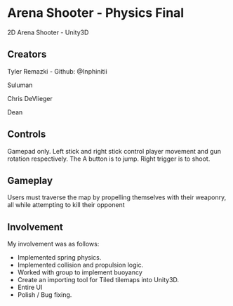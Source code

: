 # Arena Shooter - Physics Final
2D Arena Shooter - Unity3D

## Creators
Tyler Remazki - Github: @Inphinitii

Suluman

Chris DeVlieger

Dean

## Controls
Gamepad only.
Left stick and right stick control player movement and gun rotation respectively.
The A button is to jump.
Right trigger is to shoot. 

## Gameplay
Users must traverse the map by propelling themselves with their weaponry, all while
attempting to kill their opponent

## Involvement
My involvement was as follows:
- Implemented spring physics.
- Implemented collision and propulsion logic.
- Worked with group to implement buoyancy
- Create an importing tool for Tiled tilemaps into Unity3D.
- Entire UI
- Polish / Bug fixing.

